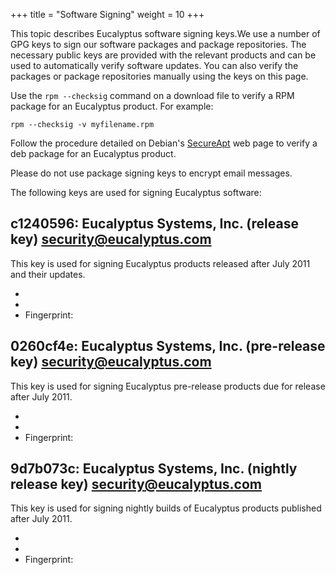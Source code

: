 +++
title = "Software Signing"
weight = 10
+++

This topic describes Eucalyptus software signing keys.We use a number of GPG keys to sign our software packages and package repositories. The necessary public keys are provided with the relevant products and can be used to automatically verify software updates. You can also verify the packages or package repositories manually using the keys on this page. 

Use the `rpm --checksig` command on a download file to verify a RPM package for an Eucalyptus product. For example: 


    rpm --checksig -v myfilename.rpm



Follow the procedure detailed on Debian's [SecureApt](http://wiki.debian.org/SecureApt#How_to_manually_check_for_package.27s_integrity) web page to verify a deb package for an Eucalyptus product. 

Please do not use package signing keys to encrypt email messages. 

The following keys are used for signing Eucalyptus software: 


## c1240596: Eucalyptus Systems, Inc. (release key) <security@eucalyptus.com>
This key is used for signing Eucalyptus products released after July 2011 and their updates. 



* 
* 
* Fingerprint: 

## 0260cf4e: Eucalyptus Systems, Inc. (pre-release key) <security@eucalyptus.com>
This key is used for signing Eucalyptus pre-release products due for release after July 2011. 



* 
* 
* Fingerprint: 

## 9d7b073c: Eucalyptus Systems, Inc. (nightly release key) <security@eucalyptus.com>
This key is used for signing nightly builds of Eucalyptus products published after July 2011. 



* 
* 
* Fingerprint: 
